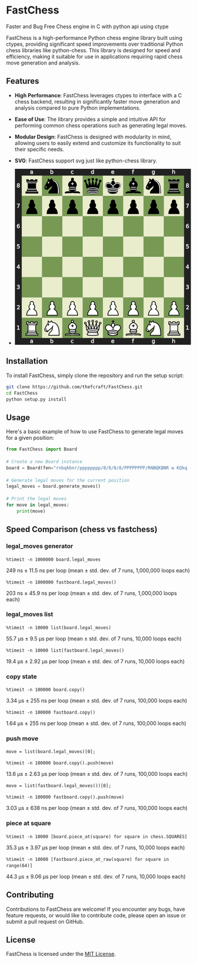 # FastChess
Faster and Bug Free Chess engine in C with python api using ctype

FastChess is a high-performance Python chess engine library built using ctypes, providing significant speed improvements over traditional Python chess libraries like python-chess. This library is designed for speed and efficiency, making it suitable for use in applications requiring rapid chess move generation and analysis.

## Features

- **High Performance**: FastChess leverages ctypes to interface with a C chess backend, resulting in significantly faster move generation and analysis compared to pure Python implementations.
  
- **Ease of Use**: The library provides a simple and intuitive API for performing common chess operations such as generating legal moves.

- **Modular Design**: FastChess is designed with modularity in mind, allowing users to easily extend and customize its functionality to suit their specific needs.

- **SVG**: FastChess support svg just like python-chess library.
- ![fastboard](board.svg)

## Installation

To install FastChess, simply clone the repository and run the setup script:

```bash
git clone https://github.com/thefcraft/FastChess.git
cd FastChess
python setup.py install
```

## Usage

Here's a basic example of how to use FastChess to generate legal moves for a given position:

```python
from FastChess import Board

# Create a new Board instance
board = Board(fen="rnbqkbnr/pppppppp/8/8/8/8/PPPPPPPP/RNBQKBNR w KQkq - 0 1")

# Generate legal moves for the current position
legal_moves = board.generate_moves()

# Print the legal moves
for move in legal_moves:
    print(move)
```

## Speed Comparison (chess vs fastchess)

### legal_moves generator
`%timeit -n 1000000 board.legal_moves`

249 ns ± 11.5 ns per loop (mean ± std. dev. of 7 runs, 1,000,000 loops
each)

`%timeit -n 1000000 fastboard.legal_moves()`

203 ns ± 45.9 ns per loop (mean ± std. dev. of 7 runs, 1,000,000 loops
each)


### legal_moves list
`%timeit -n 10000 list(board.legal_moves)`

55.7 µs ± 9.5 µs per loop (mean ± std. dev. of 7 runs, 10,000 loops 
each)

`%timeit -n 10000 list(fastboard.legal_moves()`

19.4 µs ± 2.92 µs per loop (mean ± std. dev. of 7 runs, 10,000 loops 
each)


### copy state
`%timeit -n 100000 board.copy()`

3.34 µs ± 255 ns per loop (mean ± std. dev. of 7 runs, 100,000 loops 
each)

`%timeit -n 100000 fastboard.copy()`

1.64 µs ± 255 ns per loop (mean ± std. dev. of 7 runs, 100,000 loops 
each)

### push move
`move = list(board.legal_moves)[0];`

`%timeit -n 100000 board.copy().push(move)`

13.6 µs ± 2.63 µs per loop (mean ± std. dev. of 7 runs, 100,000 loops 
each)

`move = list(fastboard.legal_moves())[0];`

`%timeit -n 100000 fastboard.copy().push(move)`

3.03 µs ± 638 ns per loop (mean ± std. dev. of 7 runs, 100,000 loops 
each)

### piece at square

`%timeit -n 10000 [board.piece_at(square) for square in chess.SQUARES]`

35.3 µs ± 3.97 µs per loop (mean ± std. dev. of 7 runs, 10,000 loops 
each)

`%timeit -n 10000 [fastboard.piece_at_raw(square) for square in
range(64)]`

44.3 µs ± 9.06 µs per loop (mean ± std. dev. of 7 runs, 10,000 loops 
each)



## Contributing

Contributions to FastChess are welcome! If you encounter any bugs, have feature requests, or would like to contribute code, please open an issue or submit a pull request on GitHub.

## License

FastChess is licensed under the [MIT License](https://github.com/git/git-scm.com/blob/main/MIT-LICENSE.txt).

